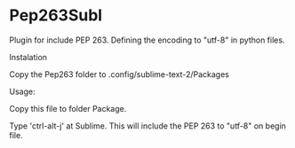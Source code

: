 Pep263Subl
==========

Plugin for include PEP 263. Defining the encoding to "utf-8" in python files.

Instalation 

Copy the Pep263 folder to .config/sublime-text-2/Packages

Usage:

Copy this file to folder Package.

Type 'ctrl-alt-j' at Sublime. This will include the PEP 263 to "utf-8" on begin file.
